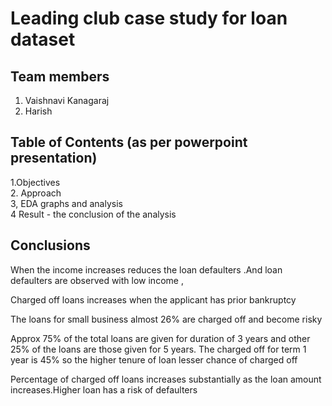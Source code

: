 #  Leading club case study for loan dataset 
## Team members 
1. Vaishnavi Kanagaraj 
2. Harish


## Table of Contents (as per powerpoint presentation)  
1.Objectives  
2. Approach  
3, EDA graphs and analysis  
4 Result - the conclusion of the analysis  
<!-- You can include any other section that is pertinent to your problem -->



## Conclusions

When the income increases reduces the loan defaulters .And  loan defaulters are observed with low income , 

Charged off loans increases when the applicant has prior bankruptcy 

The loans for small business almost 26% are charged off and become risky 

Approx 75% of the total loans are given for duration of 3 years and other 25% of the loans are those given for 5 years. The charged off for term 1 year  is 45%  so the higher tenure of loan lesser chance of charged off 

Percentage of charged off loans increases substantially as the loan amount increases.Higher loan  has a risk of defaulters 


<!-- You don't have to answer all the questions - just the ones relevant to your project. -->





<!-- Optional -->
<!-- ## License -->
<!-- This project is open source and available under the [... License](). -->

<!-- You don't have to include all sections - just the one's relevant to your project -->
